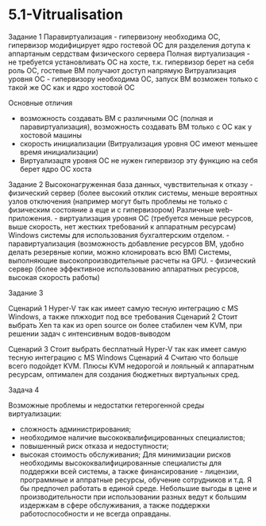 # 5.1-Vitrualisation
Задание 1
Паравиртуализация - гипервизону необходима ОС, гипервизор модифицирует ядро гостевой ОС для разделения дотупа к аппартаным сердствам физического сервера
Полная виртуализация - не требуется установливать ОС на хосте, т.к. гипервизор берет на себя роль ОС, гостевые ВМ получают доступ напрямую
Витруализация уровня ОС - гипервизору необходима ОС, запуск ВМ возможен только с такой же ОС как и ядро хостовой ОС

Основные отличия 
- возможность создавать ВМ с различными ОС (полная и паравиртуализация), возможность создавать ВМ только с ОС как у хостовой машины
- скорость инициализации (Витруализация уровня ОС имеют меньшее время инициализации)
- Виртуализацтя уровня ОС не нужен гипервизор эту функцию на себя берет ядро ОС хоста

Задание 2
Высоконагруженная база данных, чувствительная к отказу - физический сервер (более высокий отклик системы, меньше вероятных узлов отключения (например могут быть проблемы не только с физическим состояние а еще и с гипервизором)
Различные web-приложения. - виртуализация уровня ОС (требуется меньше ресурсов, выше скорость, нет жестких требований к аппаратным ресурсам)
Windows системы для использования бухгалтерским отделом. - паравиртуализация (возможность добавление ресурсов ВМ, удобно делать резервные копии, можно клонировать всю ВМ)
Системы, выполняющие высокопроизводительные расчеты на GPU. - физический сервер (более эффективное использованию аппаратных ресурсов, высокая скорость работы)

Задание 3

Сценарий 1
Hyper-V так как имеет самую тесную интеграцию с MS Windows, а также плжходит под все требования
Сценарий 2
Стоит выбрать Xen та как из open source он более стабилен чем KVM, при решении задач с интенсивным водов-выводом

Сценарий 3
Стоит выбрать бесплатный Hyper-V так как имеет самую тесную интеграцию с MS Windows
Сценарий 4
Считаю что больше всего подойдет KVM. Плюсы KVM недорогой и лояльный к аппаратным ресурсам, оптимален для создания бюджетных виртуальных сред.

Задача 4

Возможные проблемы и недостатки гетерогенной среды виртуализации:
- сложность администрирования;
- необходимое наличие высококвалифицированных специалистов;
- повышенный риск отказа и недоступности;
- высокая стоимость обслуживания;
Для минимизации рисков необходимы высококвалифицированные специалисты для поддержки всей системы, а также финансирование - лицензии, программные и аппратные ресурсы, обучение сотрудников и т.д.
Я бы предпочел работать в единой среде. Небольшие выгоды в цене и производительности при использовании разных ведут
к большим издержкам в сфере обслуживания, а также поддержки работоспособности и не всегда оправданы.

